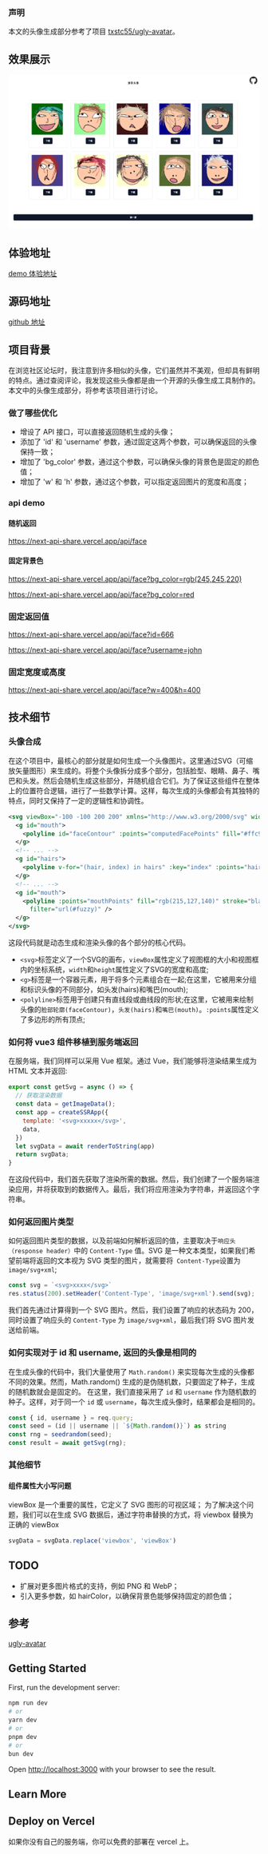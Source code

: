 ### 声明
本文的头像生成部分参考了项目 [txstc55/ugly-avatar](https://github.com/txstc55/ugly-avatar)。


## 效果展示
![](https://github.com/mamumu123/picx-images-hosting/raw/master/截屏2024-05-20-15.44.50.5mnmsiwu1r.webp)

## 体验地址
[demo 体验地址](https://next-api-share.vercel.app)


## 源码地址
[github 地址](https://github.com/mamumu123/next-api-share)

## 项目背景
在浏览社区论坛时，我注意到许多相似的头像，它们虽然并不美观，但却具有鲜明的特点。通过查阅评论，我发现这些头像都是由一个开源的头像生成工具制作的。本文中的头像生成部分，将参考该项目进行讨论。


### 做了哪些优化
- 增设了 API 接口，可以直接返回随机生成的头像；
- 添加了 'id' 和 'username' 参数，通过固定这两个参数，可以确保返回的头像保持一致；
- 增加了 'bg_color' 参数，通过这个参数，可以确保头像的背景色是固定的颜色值；
- 增加了 'w' 和 'h' 参数，通过这个参数，可以指定返回图片的宽度和高度；

### api demo

#### 随机返回
https://next-api-share.vercel.app/api/face

#### 固定背景色
https://next-api-share.vercel.app/api/face?bg_color=rgb(245,245,220)

https://next-api-share.vercel.app/api/face?bg_color=red


### 固定返回值
https://next-api-share.vercel.app/api/face?id=666

https://next-api-share.vercel.app/api/face?username=john

### 固定宽度或高度
https://next-api-share.vercel.app/api/face?w=400&h=400


## 技术细节

### 头像合成
在这个项目中，最核心的部分就是如何生成一个头像图片。这里通过SVG（可缩放矢量图形）来生成的。将整个头像拆分成多个部分，包括脸型、眼睛、鼻子、嘴巴和头发。然后会随机生成这些部分，并随机组合它们。为了保证这些组件在整体上的位置符合逻辑，进行了一些数学计算。这样，每次生成的头像都会有其独特的特点，同时又保持了一定的逻辑性和协调性。
```svg
<svg viewBox="-100 -100 200 200" xmlns="http://www.w3.org/2000/svg" width="500" height="500" id="face-svg">
  <g id="mouth">
    <polyline id="faceContour" :points="computedFacePoints" fill="#ffc9a9" stroke="black"/>
  </g>
  <!-- ... -->
  <g id="hairs">
    <polyline v-for="(hair, index) in hairs" :key="index" :points="hair" fill="none" :stroke="hairColor"      :stroke-width="2" stroke-linejoin="round" filter="url(#fuzzy)" />
  </g>
  <!-- ... -->
  <g id="mouth">
    <polyline :points="mouthPoints" fill="rgb(215,127,140)" stroke="black" :stroke-width="3" stroke-linejoin="round"
      filter="url(#fuzzy)" />
  </g>
</svg>
```
这段代码就是动态生成和渲染头像的各个部分的核心代码。

- `<svg>`标签定义了一个SVG的画布，`viewBox`属性定义了视图框的大小和视图框内的坐标系统，`width`和`height`属性定义了SVG的宽度和高度;
- `<g>`标签是一个容器元素，用于将多个元素组合在一起;在这里，它被用来分组和标识头像的不同部分，如头发(hairs)和嘴巴(mouth);
- `<polyline>`标签用于创建只有直线段或曲线段的形状;在这里，它被用来绘制头像的`脸部轮廓(faceContour)`，`头发(hairs)`和`嘴巴(mouth)`。`:points`属性定义了多边形的所有顶点;

### 如何将 vue3 组件移植到服务端返回
在服务端，我们同样可以采用 Vue 框架。通过 Vue，我们能够将渲染结果生成为 HTML 文本并返回:
```js
export const getSvg = async () => {
  // 获取渲染数据
  const data = getImageData();
  const app = createSSRApp({
    template: '<svg>xxxxx</svg>',
    data,
  })
  let svgData = await renderToString(app)
  return svgData;
}
```
在这段代码中，我们首先获取了渲染所需的数据。然后，我们创建了一个服务端渲染应用，并将获取到的数据传入。最后，我们将应用渲染为字符串，并返回这个字符串。

### 如何返回图片类型
如何返回图片类型的数据，以及前端如何解析返回的值，主要取决于`响应头（response header）`中的 `Content-Type` 值。SVG 是一种文本类型，如果我们希望前端将返回的文本视为 SVG 类型的图片，就需要将` Content-Type`设置为 `image/svg+xml`;
```js
const svg = `<svg>xxxx</svg>`
res.status(200).setHeader('Content-Type', 'image/svg+xml').send(svg);
```
我们首先通过计算得到一个 SVG 图片。然后，我们设置了响应的状态码为 200，同时设置了响应头的 `Content-Type` 为 `image/svg+xml`，最后我们将 SVG 图片发送给前端。

### 如何实现对于 id 和 username, 返回的头像是相同的
在生成头像的代码中，我们大量使用了 `Math.random()` 来实现每次生成的头像都不同的效果。然而，Math.random() 生成的是伪随机数，只要固定了种子，生成的随机数就会是固定的。
在这里，我们直接采用了 `id` 和 `username` 作为随机数的种子。这样，对于同一个 `id` 或 `username`，每次生成头像时，结果都会是相同的。
```js
const { id, username } = req.query;
const seed = (id || username || `${Math.random()}`) as string
const rng = seedrandom(seed);
const result = await getSvg(rng);
```

### 其他细节

#### 组件属性大小写问题
viewBox 是一个重要的属性，它定义了 SVG 图形的可视区域；
为了解决这个问题，我们可以在生成 SVG 数据后，通过字符串替换的方式，将 viewbox 替换为正确的 viewBox
```js
svgData = svgData.replace('viewbox', 'viewBox')
```

## TODO
- 扩展对更多图片格式的支持，例如 PNG 和 WebP；
- 引入更多参数，如 hairColor，以确保背景色能够保持固定的颜色值；



## 参考
[ugly-avatar](https://github.com/txstc55/ugly-avatar)


## Getting Started

First, run the development server:

```bash
npm run dev
# or
yarn dev
# or
pnpm dev
# or
bun dev
```

Open [http://localhost:3000](http://localhost:3000) with your browser to see the result.

## Learn More

## Deploy on Vercel
如果你没有自己的服务端，你可以免费的部署在 vercel 上。
